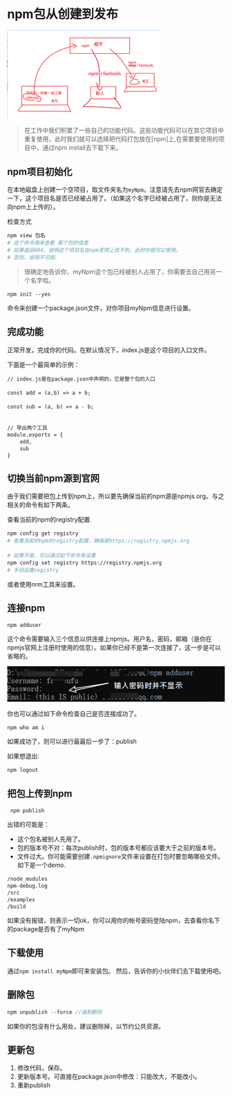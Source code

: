 # npm包从创建到发布





<img src="asset/image-20200213171733854.png" alt="image-20200213171733854" style="zoom:50%;" />







> 在工作中我们积累了一些自己的功能代码。这些功能代码可以在其它项目中重复使用，此时我们就可以选择把代码打包放在[npm]上,在需要要使用的项目中，通过npm install去下载下来。



## npm项目初始化

在本地磁盘上创建一个空项目，取文件夹名为`myNpm`。注意请先去npm网官去确定一下，这个项目名是否已经被占用了。（如果这个名字已经被占用了，则你是无法向npm上上传的）。

检查方式

```bash
npm view 包名
# 这个命令用来查看 某个包的信息
# 如果返回404，说明这个项目名在npm官网上找不到，此时你就可以使用。
# 否则，说明不可用。
```



> 很确定地告诉你，myNpm这个包已经被别人占用了，你需要去自己用另一个名字哈。


```
npm init --yes
```
命令来创建一个package.json文件，对你项目myNpm信息进行设置。

## 完成功能

正常开发，完成你的代码。在默认情况下，index.js是这个项目的入口文件。

下面是一个最简单的示例： 
```
// index.js是在package.json中声明的，它是整个包的入口

const add = (a,b) => a + b;

const sub = (a, b) => a - b;


// 导出两个工具
module.exports = {
    add,
    sub
}
```

## 切换当前npm源到官网

由于我们需要把包上传到npm上，所以要先确保当前的npm源是npmjs.org。与之相关的命令有如下两条。

查看当前的npm的registry配置.
```bash
npm config get registry 
# 查看当前的npm的registry配置，确保是https://registry.npmjs.org

# 如果不是，可以通过如下命令来设置
npm config set registry https://registry.npmjs.org 
# 手动设置registry
```
或者使用nrm工具来设置。

## 连接npm

```
npm adduser  
```
这个命令需要输入三个信息以供连接上npmjs。用户名，密码，邮箱（是你在npmjs官网上注册时使用的信息）。如果你已经不是第一次连接了，这一步是可以省略的。

![image-20200212230007960](asset/image-20200212230007960.png)

你也可以通过如下命令检查自己是否连接成功了。
```bash
npm who am i
```

如果成功了，则可以进行最最后一步了：publish 

如果想退出:

```bash
npm logout
```

##  把包上传到npm

```
 npm publish 
```

出错的可能是：
- 这个包名被别人先用了。
- 包的版本号不对：每次publish时，包的版本号都应该要大于之前的版本号。
- 文件过大。你可能需要创建`.npmignore`文件来设置在打包时要忽略哪些文件。如下是一个demo.

```.npmignore
/node_modules
npm-debug.log
/src
/examples
/build
```

如果没有报错，则表示一切ok，你可以用你的帐号密码登陆npm，去查看你名下的package是否有了myNpm

## 下载使用

通过`npm install myNpm`即可来安装包。 然后，告诉你的小伙伴们去下载使用吧。

## 删除包

```cpp
npm unpublish --force //强制删除
```

如果你的包没有什么用处，建议删除掉，以节约公共资源。

## 更新包

1. 修改代码，保存。
2. 更新版本号。可直接在package.json中修改：只能改大，不能改小。
3. 重新publish